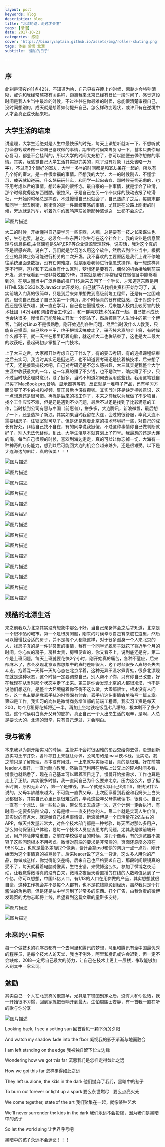 ```yaml
---
layout: post
keywords: blog
description: blog
title: "北漂的路，走过才会懂"
tags: [感悟]
date: 2017-10-21
categories: 感悟
cover: 'https://binarycaptain.github.io/assets/img/roller-skating.png'
tags: 体会 感悟 北漂
subtitle: '漂泊的日子'

---
```



## 序


此刻是深夜的11点42分，不知道为啥，自己只有在晚上的时候，思路才会特别清晰，或许和我经常熬夜有关系吧，距离我来北京已经有很长一段时间了，感觉这段时间是我人生当中最难的时候，不过往往在你最难的时候，总能很清楚审视自己，没时间想别的，成天就是想着如何提升自己，怎么样改变现状，或许只有在逆境中人才会真正成长起来吧。

## 大学生活的结束


讲道理，大学生活绝对是人生中最快乐的时光，每天上课想听就听一下，不想听就打会游戏或者做一些自己喜欢做的事情，期末的时候突击复习一下，基本只要你用心复习，都是不会挂科的，所以大学的时间太充裕了，你可以随便去做你想做的事情。其实，我感觉自己大学生活其实挺完美的，除了没有对象（~~此处省略一万字~~），不过有3个很好的室友，大学一多半的时间都是和室友呆在一起的，所以有几个好的室友，是一件很幸福的事情。回想我的大学，大一的时候刚去，不懂学习，成天就知道玩，什么好玩玩什么，和同学一起出去疯，那时候无忧无虑的，也不用考虑以后的事情，想起来真的很怀念。最自豪的一件事情，就是学会了轮滑，那个时候觉得这东西贼酷，很拉风，于是自己在另一个小伙伴的鼓动去报了轮滑社，一开始的时候总是摔跤，不过慢慢自己也就会了，自己熟练了之后，每周末都和同学一起去刷街，刷街真的是一件超级带感的事情，尤其是在公路上刷街的时候，旁边就是汽车，听着汽车的轰鸣声玩轮滑那种感觉这一生都不会忘记。


![图片描述](https://binarycaptain.github.io/assets/img/roller-skating.png)


大二的时候，开始懂得自己要学习一些东西，人嘛，总是要有一技之长来谋生也好，生存也罢，总之，必须会一些东西让你生存在这个社会上，我的专业是信息管理与信息系统,主修课程是SAP,ERP等企业资源管理软件，说实话，我对这个真的不是很感兴趣，说白了，我们就是学习怎么用这个软件，然后去到企业当中，根据企业的具体业务可能进行相关的二次开发。我不喜欢的主要原因是我们上课不停地往系统里面录数据，没有任何难度，就是跟着老师进行傻瓜式操作，我一想这样肯定不行啊，这样和下去咸鱼有什么区别，梦想还是要有的，偶然的机会接触到前端开发，源于我看到一张非常炫酷的H5，其实就是我们平常经常在微信当中能够看到的，在朋友圈当中广泛传播的推广H5,后来去问了一个学长，才知道这东西是用HTML5和CSS3以及JavaScript开发的。自己就下去找相关资料开始学习了，其实前端入门真的很简单，只是到后来如果想做到高级前端工程师，还是有一定困难的。很快自己做出了自己的第一个网页，那个时候真的很有成就感，由于对这个东西还是很感兴趣，就一直在学习，自己也在慢慢成长，后来加入校内比较厉害的技术社团（42小组和网络安全工作室），和一群喜欢技术的呆在一起，自己技术成长也会快很多，慢慢自己能够独立开发一个网站了，然后搭建了人生当中的第一个博客，当时对Linux不是很熟悉，刚开始遇到各种问题，然后当时没什么人教我，只能自己摸索，自己熬夜三天，终于把博客搞成功了，研究技术真的会上瘾，有时候什么都不干，就一天坐在那里盯着电脑，就这样大二也快结束了，这也是大二最大的收获吧，最起码初步掌握了一门技术。

上了大三之后，大家都开始考虑自己干什么了，有的要去考研，有的选择课程结束之后去实习，我当时其实还是挺迷茫，也不知道要考研还是接着搞技术，后来想了半天，还是接着搞技术吧，自己对考研还是不怎么感兴趣，大三其实是我整个大学生涯中收获最大的一年，这一年真的赚了不少钱，也不是吹牛，确实赚了不少，只不过当时缺乏理财意识，赚了挺多，当时不知道如何去运用这些钱。我用这笔钱自己买了MacBook pro,音响，显示器等等吧，反正就是一堆电子产品，还有学习方面又买了不少的书和视频，反正最后也没有攒钱。其实当时还是缺乏攒钱意识，这一点想想还是很可惜。再就是后来的找工作了，本来之前我以为我做了不少项目，找个工作应该不难，但是还是遇到不少问题，最后不过还是找到了比较满意的工作，当时接到公司有惠与中国（前惠普），拼多多，大连腾讯，新浪微博，最后想了一下，还是选择了新浪，其实如果当时我留在大连，会过的很舒服，毕竟大连不需要租房子，住寝室就可以了。但是还是想着北京的技术环境好一些，对自己的成长有好处，非给自己找不自在，有的同学说我挺傻，不过这种事情你自己做判断就好了，别人无法代替你。到此，大学生活基本就算划上了句号。我最想的还是大连的海，每当自己很烦的时候，喜欢到海边走走，真的可以让你忘掉一切，大海有一种神奇的疗伤能力，想到以后可能回大连的机会会越来越少，还是很难受。以下是大连海边的图片，真的很美！！！

![图片描述](https://binarycaptain.github.io/assets/img/view-1.jpeg)

![图片描述](https://binarycaptain.github.io/assets/img/view-2.jpeg)

![图片描述](https://binarycaptain.github.io/assets/img/view-3.jpeg)

![图片描述](https://binarycaptain.github.io/assets/img/view-4.jpeg)

![图片描述](https://binarycaptain.github.io/assets/img/view-5.jpeg)

![图片描述](https://binarycaptain.github.io/assets/img/view-6.jpeg)

![图片描述](https://binarycaptain.github.io/assets/img/view-7.jpeg)

![图片描述](https://binarycaptain.github.io/assets/img/view-8.jpeg)

![图片描述](https://binarycaptain.github.io/assets/img/view-9.jpeg)

![图片描述](https://binarycaptain.github.io/assets/img/view-10.jpeg)

![图片描述](https://binarycaptain.github.io/assets/img/view-11.jpeg)

![图片描述](https://binarycaptain.github.io/assets/img/view-12.jpeg)

![图片描述](https://binarycaptain.github.io/assets/img/view-13.jpeg)

![图片描述](https://binarycaptain.github.io/assets/img/view-14.jpeg)

## 残酷的北漂生活


来之前我以为北京其实没有想象中那么不好，当自己亲身体会之后才知道，北京是一个很冷酷的城市。第一个是租房问题，刚来的时候幸亏自己有亲戚在这里，然后可以慢慢找合适的房子，并不是每个人都能这样，对于很多孤身一个人来北京的人，找房子真的是一件非常累的事情，我有一个同学光找房子就花了将近半个月的时间。你心仪的房子，房租太贵，房租便宜的，你又看不上，说到底还是穷。第二个是上班问题，每天上班就要花快2个小时，刚开始真的痛苦，各种不适应，后来都麻木了，你会发现北京跟你想象中的真的差距很大，这个时候很多人真的会失去斗志，抱着混一天算一天的心态在北京呆着，这种无异于温水煮青蛙，很多北漂现在就是这种状态，这个时候一定要调整自己，别人帮不了你，只有你自己改变，好在我现在从当时那个状态中走了出来。第三是你会发现北京的人都很冷漠，也不是说他们想这样，是整个大环境逼着你不得不这么做，大家都很忙，根本没有人问你，这一点主要是我丢手机的时候深有体会，丢手机这件事情会单独写一篇文章。第四是工作，我实习的岗位是微博商务增值部的前端工程师，我实习工资是每天200，每个月租房花掉将近一半，再加上坐地铁吃饭乱七八糟的，根本剩不了多少钱。这个时候明白离开父母的庇护，真正自己一个人出来生活的艰辛，是啊，人总是要长大的。北漂的艰辛，只有自己走过，才会明白。


## 我与微博

本来我以为刚开始实习的时候，主管并不会将很困难的东西交给你去做，没想到新浪实习生不打杂，各种项目上来就让你做，公司用的是react技术栈，说实话，我之前只是了解原理，基本没有用过，一上来就写实际项目，真的是很难。好在前端leader人很好，一直也耐心教我，然后自己利用在地铁上公交上的碎片时间多看，慢慢也就熟悉了，现在自己基本可以跟着项目走了，慢慢开始接需求，工作也算是走上了正轨。其实很多时候，我一直问自己为什么要来北京，压力这么大，想了挺长时间，原因无非2个，第一个是赚钱，第二个就是实现自己的价值，赚钱没什么说的，父母年龄越来越大，不可能一直靠父母，上次回家看到我爸和我妈头上白头发都很多，其实自己心里还是很难受的，毕竟这些年父母供我读书，很费心。自己一直有一个想法，赚一些钱之后，带父母出去旅游一次，这个计划一定会执行，有时间一定要多陪陪父母，父母是唯一一直支持你的人。第二个就是实现人生价值，其实说的有点大，就是给自己找点事情做，新浪微博是一个日活量在2亿左右的APP，每天并发量非常大，对各个技术部门都是一种考验，每天面对那么多用户，那么如何保证用户体验，是每一个技术人员应该思考的问题，尤其我是做前端开发，用户体验非常重要，之前在学校做项目的时候，差几个像素，有的浏览器不兼容了这些问题根本不用考虑。微博对前端的要求是非常高的，页面还原度必须在98%以上，也就是最多差1到2个像素，设计会拿psd和你的网页一点一点对，刚开始因为这个事情真的被骂惨了。后来leader说了这么一句话，这么多人用你的产品，你做成这样，你觉得能交差吗，后来自己也严格要求自己，那段时间眼镜真的受不了，每天就看着电脑对像素，生怕出错。来微博这么久，参加了微博之夜活动，让我觉得微博真的没有白来，微博之夜当天看直播的在线的人数峰值达到了一个亿，你可以想想，中国13亿人口，有1/13的人口在用你做的产品，其实想想就很自豪，这种工作机会并不是每个人都有，也不是花钱能买到经历，虽然我只是个打酱油的角色吧，但是还是从中学习到了非常多的东西。打个广告，由我负责的微博发现页的尤物志即将上线，希望看到这篇文章的童鞋多支持。

![图片描述](https://binarycaptain.github.io/assets/img/weibo.jpeg)

![图片描述](https://binarycaptain.github.io/assets/img/youwuzhi.jpeg)

## 未来的小目标

每一个做技术的程序员都有一个去阿里和腾讯的梦想，阿里和腾讯有全中国最优秀的程序员，是每个技术人的天堂，我也不例外，阿里和腾讯或许会迟到，但一定不会缺席，2018一定尽自己最大的努力，让自己在技术上更上一层楼，争取能够加入到其中一家公司。

## 勉励

其实自己一个人在北京真的很孤单，尤其是下班回到家之后，没有人和你说话，我一开始很不习惯，回到家就把音响开到最大，生怕周围太安静，有一首我一直在听的歌与你分享


![图片描述](https://binarycaptain.github.io/assets/img/share-songs.jpeg)

Looking back, I see a setting sun
回首看见一颗下沉的夕阳

And watch my shadow fade into the floor
凝视我的影子渐渐与地面融合

I am left standing on the edge
我被独自留下伫立边缘

Wondering how we got this far
沉思我们是怎样走得如此之远

How we got this far
怎样走得如此之远

They left us alone, the kids in the dark
他们抛弃了我们，黑暗中的孩子

To burn out forever or light up a spark
要么永世燃尽，要么点亮火光

We come together, state of the art
我们聚集在一起，就像某种艺术

We'll never surrender the kids in the dark
我们永远不会投降，因为我们是黑暗中的孩子

So let the world sing
让世界呼号吧

黑暗中的孩子永远不会迷茫！！！
